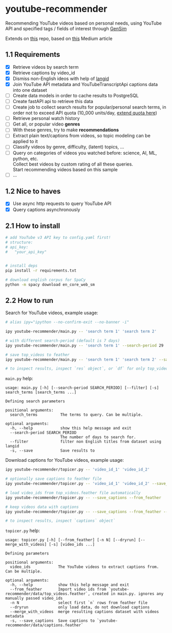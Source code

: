 # youtube-recommender

Recommending YouTube videos based on personal needs, using YouTube API and specified tags / fields of interest through [GenSim](https://radimrehurek.com/gensim/)

Extends on [this](https://github.com/chris-lovejoy/YouTube-video-finder) repo, based on [this](https://towardsdatascience.com/i-created-my-own-youtube-algorithm-to-stop-me-wasting-time-afd170f4ca3a) Medium article

## 1.1 Requirements

-   [x] Retrieve videos by search term
-   [x] Retrieve captions by video_id
-   [x] Dismiss non-English ideos with help of [langid](https://github.com/saffsd/langid.py)
-   [x] Join YouTube API metadata and YouTubeTranscriptApi captions data into one dataset
-   [ ] Create data models in order to cache results to PostgreSQL
-   [ ] Create fastAPI api to retrieve this data
-   [ ] Create job to collect search results for popular/personal search terms, in order not to exceed API quota (10_000 units/day, [extend quota here](https://support.google.com/youtube/contact/yt_api_form))
-   [ ] Retrieve personal watch history
-   [ ] Get all, or popular video **genres**
-   [ ] With these genres, try to make **recommendations**
-   [ ] Extract plain text/captions from videos, so topic modeling can be applied to it
-   [ ] Classify videos by genre, difficulty, (latent) topics, ...
-   [ ] Query on categories of videos you watched before: science, AI, ML, python, etc. \
         Collect best videos by custom rating of all these queries. \
         Start recommending videos based on this sample
-   [ ] ...

## 1.2 Nice to haves

-   [x] Use async http requests to query YouTube API
-   [x] Query captions asynchronously

## 2.1 How to install

```bash
# add YouTube v3 API key to config.yaml first!
# structure:
# api_key:
#   "your_api_key"


# install deps
pip install -r requirements.txt

# download english corpus for SpaCy
python -m spacy download en_core_web_sm
```

## 2.2 How to run

Search for YouTube videos, example usage:

```bash
# alias ipy="ipython --no-confirm-exit --no-banner -i"

ipy youtube-recommender/main.py -- 'search term 1' 'search term 2'

# with different search-period (default is 7 days)
ipy youtube-recommender/main.py -- 'search term 1' --search-period 29

# save top_videos to feather
ipy youtube-recommender/main.py -- 'search term 1' 'search term 2' --save

# to inspect results, inspect `res` object`, or `df` for only top_videos
```

`main.py` help:

```
usage: main.py [-h] [--search-period SEARCH_PERIOD] [--filter] [-s] search_terms [search_terms ...]

Defining search parameters

positional arguments:
  search_terms          The terms to query. Can be multiple.

optional arguments:
  -h, --help            show this help message and exit
  --search-period SEARCH_PERIOD
                        The number of days to search for.
  --filter              filter non English titles from dataset using langid
  -s, --save            Save results to
```

Download captions for YouTube videos, example usage:

```bash
ipy youtube-recommender/topicer.py -- 'video_id_1' 'video_id_2'

# optionally save captions to feather file
ipy youtube-recommender/topicer.py -- 'video_id_1' 'video_id_2' --save_captions

# load video_ids from top_videos.feather file automatically
ipy youtube-recommender/topicer.py -- --save_captions --from_feather

# keep videos data with captions
ipy youtube-recommender/topicer.py -- --save_captions --from_feather --merge_with_videos

# to inspect results, inspect `captions` object`
```

`topicer.py` help:

```
usage: topicer.py [-h] [--from_feather] [-n N] [--dryrun] [--merge_with_videos] [-s] [video_ids ...]

Defining parameters

positional arguments:
  video_ids            The YouTube videos to extract captions from. Can be multiple.

optional arguments:
  -h, --help           show this help message and exit
  --from_feather       Import video ids from `youtube-recommender/data/top_videos.feather`, created in main.py. ignores any manually passed video_ids
  -n N                 select first `n` rows from feather file
  --dryrun             only load data, do not download captions
  --merge_with_videos  merge resulting captions dataset with videos metadata
  -s, --save_captions  Save captions to `youtube-recommender/data/captions.feather`
```
